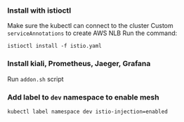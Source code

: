 ### Install with istioctl
Make sure the kubectl can connect to the cluster
Custom `serviceAnnotations` to create AWS NLB
Run the command:
```
istioctl install -f istio.yaml

```

### Install kiali, Prometheus, Jaeger, Grafana
Run `addon.sh` script

### Add label to `dev` namespace to enable mesh
```
kubectl label namespace dev istio-injection=enabled
```

